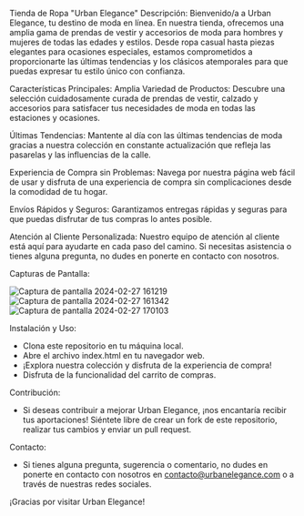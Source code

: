 Tienda de Ropa "Urban Elegance" Descripción: Bienvenido/a a Urban Elegance, tu destino de moda en línea. En nuestra tienda, ofrecemos una amplia gama de prendas de vestir y accesorios de moda para hombres y mujeres de todas las edades y estilos. Desde ropa casual hasta piezas elegantes para ocasiones especiales, estamos comprometidos a proporcionarte las últimas tendencias y los clásicos atemporales para que puedas expresar tu estilo único con confianza.

Características Principales: Amplia Variedad de Productos: Descubre una selección cuidadosamente curada de prendas de vestir, calzado y accesorios para satisfacer tus necesidades de moda en todas las estaciones y ocasiones.

Últimas Tendencias: Mantente al día con las últimas tendencias de moda gracias a nuestra colección en constante actualización que refleja las pasarelas y las influencias de la calle.

Experiencia de Compra sin Problemas: Navega por nuestra página web fácil de usar y disfruta de una experiencia de compra sin complicaciones desde la comodidad de tu hogar.

Envíos Rápidos y Seguros: Garantizamos entregas rápidas y seguras para que puedas disfrutar de tus compras lo antes posible.

Atención al Cliente Personalizada: Nuestro equipo de atención al cliente está aquí para ayudarte en cada paso del camino. Si necesitas asistencia o tienes alguna pregunta, no dudes en ponerte en contacto con nosotros.

Capturas de Pantalla:


![Captura de pantalla 2024-02-27 161219](https://github.com/samirdp04/urban-web/assets/151089691/7e694ede-c3e0-4843-876a-14f60df6dd65)
![Captura de pantalla 2024-02-27 161342](https://github.com/samirdp04/urban-web/assets/151089691/375cf5dd-8dc4-45a1-ac90-be048609b2b7)
![Captura de pantalla 2024-02-27 170103](https://github.com/samirdp04/urban-web/assets/151089691/7fb2ba44-4cd2-4dcf-af7d-8a6f15e692c3)


Instalación y Uso:

   - Clona este repositorio en tu máquina local.
   - Abre el archivo index.html en tu navegador web.
   - ¡Explora nuestra colección y disfruta de la experiencia de compra!
   - Disfruta de la funcionalidad del carrito de compras.

Contribución:

   - Si deseas contribuir a mejorar Urban Elegance, ¡nos encantaría recibir tus aportaciones! Siéntete libre de crear un fork de este repositorio, realizar tus cambios y enviar un pull request.

Contacto:

   - Si tienes alguna pregunta, sugerencia o comentario, no dudes en ponerte en contacto con nosotros en contacto@urbanelegance.com o a través de nuestras redes sociales.

¡Gracias por visitar Urban Elegance!

